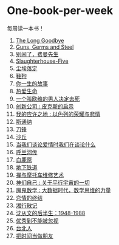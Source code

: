 # One-book-per-week

每周读一本书！

1. [The Long Goodbye]
2. [Guns, Germs and Steel]
3. [别闹了，费曼先生]
4. [Slaughterhouse-Five]
5. [尘埃落定]
6. [鞋狗]
7. [你一生的故事]
8. [热爱生命]
9. [一个叫欧维的男人决定去死]
10. [创新公司 : 皮克斯的启示]
11. [我的应许之地 : 以色列的荣耀与悲情]
12. [斯通纳]
13. [刀锋]
14. [沙丘]
15. [当我们谈论爱情时我们在谈论什么]
16. [呼兰河传]
17. [白鹿原]
18. [地下铁道]
19. [禅与摩托车维修艺术]
20. [神们自己 : 关于平行宇宙的一切]
21. [魔鬼数学 : 大数据时代，数学思维的力量]
22. [恋情的终结]
23. [湘行散记]
24. [沈从文的后半生：1948-1988]
25. [优秀到不能被忽视]
26. [台北人]
27. [把时间当做朋友]

[The Long Goodbye]:The_Long_Goodbye.md
[Guns, Germs and Steel]:Guns_Germs_and_Steel.md
[别闹了，费曼先生]: Surely_You_re_Joking_Mr_Feynman.md
[Slaughterhouse-Five]:slaughterhouse_five.md
[尘埃落定]:https://book.douban.com/subject/1200842/
[鞋狗]:https://book.douban.com/subject/26860776/
[你一生的故事]:https://book.douban.com/subject/26868098/
[热爱生命]:https://book.douban.com/subject/4628394/
[一个叫欧维的男人决定去死]:https://book.douban.com/subject/26672693/
[创新公司 : 皮克斯的启示]:https://book.douban.com/subject/26314955/
[我的应许之地 : 以色列的荣耀与悲情]:https://book.douban.com/subject/25986748/
[斯通纳]:https://book.douban.com/subject/26425831/
[刀锋]:https://book.douban.com/subject/26896878/
[沙丘]:https://book.douban.com/subject/26836970/
[当我们谈论爱情时我们在谈论什么]:https://book.douban.com/subject/4010969/
[呼兰河传]:https://book.douban.com/subject/26372408/
[白鹿原]:https://book.douban.com/subject/10564071/
[地下铁道]:https://book.douban.com/subject/26984949/
[禅与摩托车维修艺术]:https://book.douban.com/subject/6811366/
[神们自己 : 关于平行宇宙的一切]:https://book.douban.com/subject/26264967/
[魔鬼数学 : 大数据时代，数学思维的力量]:https://book.douban.com/subject/26594366/
[恋情的终结]:https://book.douban.com/subject/26279019/
[湘行散记]:https://book.douban.com/subject/10582058/
[沈从文的后半生：1948-1988]:https://book.douban.com/subject/25897707/
[优秀到不能被忽视]:So_good_they_cant_ignore_you.md
[台北人]:https://book.douban.com/subject/5337248/
[把时间当做朋友]:把时间当做朋友.md
